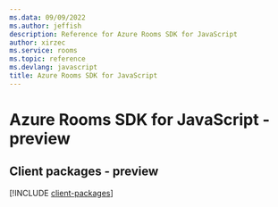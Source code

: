 ```yaml
---
ms.data: 09/09/2022
ms.author: jeffish
description: Reference for Azure Rooms SDK for JavaScript
author: xirzec
ms.service: rooms
ms.topic: reference
ms.devlang: javascript
title: Azure Rooms SDK for JavaScript
---
```

# Azure Rooms SDK for JavaScript - preview

## Client packages - preview
[!INCLUDE [client-packages](rooms-client-index.md)]